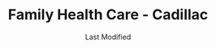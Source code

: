 ---
layout: location-page
date: Last Modified
description: "Local COVID-19 testing is available at Family Health Care - Cadillac in Cadillac, Michigan, USA."
permalink: "locations/michigan/cadillac/family-health-care-cadillac/"
tags:
  - locations
  - michigan
title: Family Health Care - Cadillac
uniqueName: family-health-care-cadillac
state: Michigan
stateAbbr: MI
hood: "Cadillac"
address: "520 Cobb St"
city: "Cadillac"
zip: "49601"
zipsNearby: "49610 49611 49612 49613 49304 49305 49614 48612 49615 49616 49617 49307 49309 49310 49618 49402 49619 49312 49620 49601 49621 48812 49622 49623 49320 48617 48618 49625 49322 49405 49626 49627 48620 48829 49628 49629 49630 49631 49632 48622 49633 49634 49410 49635 49733 49411 49412 49413 48624 49636 49637 49738 49739 49638 48625 49420 49639 49421 48627 49640 48629 48630 49329 49642 49643 49644 49645 49646 49648 49649 48632 49650 49651 48633 49653 48850 49654 49655 49431 49656 49657 49659 49660 49663 49664 49665 49666 49332 49667 49668 49336 48804 48858 48859 49337 49673 49674 49675 49338 49449 48651 49676 49677 49340 49342 48653 48878 48656 49454 49679 48883 48886 49680 49346 49682 49683 49684 49685 49686 49696 49688 49458 49459 49797 48893 49689 48661 49349 49690 48896" 
mapUrl: "http://maps.apple.com/?q=Family+Health+Care+-+Cadillac&address=520+Cobb+St,Cadillac,Michigan,49601"
locationType: Please contact for drive-thru/walk-in availability.
phone: "231-775-6521"
website: "https://www.familyhealthcare.org/"
onlineBooking: undefined
closed: undefined
closedUpdate: May 25th, 2020
notes: "By appointment only."
days: Contact for hours of operation.
ctaMessage: Learn more
ctaUrl: "https://www.familyhealthcare.org/"
---